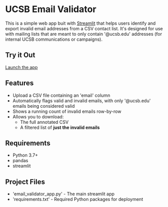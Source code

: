 # UCSB Email Validator

This is a simple web app buit with [Streamlit](https://streamlit.io/) that helps users identify and export invalid
email addresses from a CSV contact list. It's designed for use with mailing lists that are meant to only
contain '@ucsb.edu' addresses (for internal UCSB communications or campaigns).

## Try it Out

[Launch the app](https://ucsb-email-validator.streamlit.app/)

## Features
- Upload a CSV file containing an 'email' column
- Automatically flags valid and invalid emails, with only '@ucsb.edu' emails being considered valid
- Shows a running count of invalid emails row-by-row
- Allows you to download:
  - The full annotated CSV
  - A filtered list of **just the invalid emails**

## Requirements

- Python 3.7+
- pandas
- streamlit

## Project Files

- 'email_validator_app.py' - The main streamlit app
- 'requirements.txt' - Required Python packages for deployment
